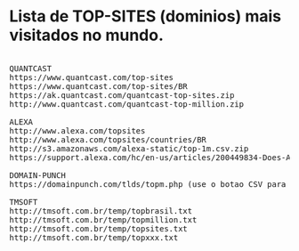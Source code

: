 
# Lista de TOP-SITES (dominios) mais visitados no mundo.
<pre>

QUANTCAST
https://www.quantcast.com/top-sites
https://www.quantcast.com/top-sites/BR
https://ak.quantcast.com/quantcast-top-sites.zip
http://www.quantcast.com/quantcast-top-million.zip

ALEXA
http://www.alexa.com/topsites
http://www.alexa.com/topsites/countries/BR
http://s3.amazonaws.com/alexa-static/top-1m.csv.zip
https://support.alexa.com/hc/en-us/articles/200449834-Does-Alexa-have-a-list-of-its-top-ranked-websites-

DOMAIN-PUNCH
https://domainpunch.com/tlds/topm.php (use o botao CSV para baixar)

TMSOFT
http://tmsoft.com.br/temp/topbrasil.txt
http://tmsoft.com.br/temp/topmillion.txt
http://tmsoft.com.br/temp/topsites.txt
http://tmsoft.com.br/temp/topxxx.txt


</pre>
